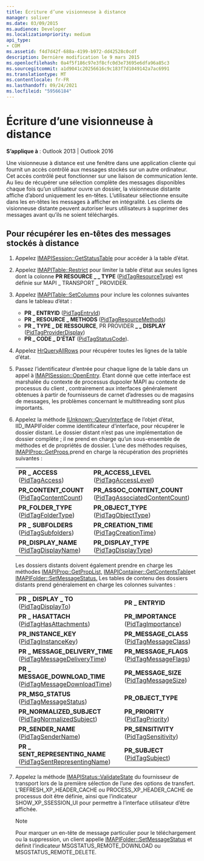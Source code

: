 ```yaml
---
title: Écriture d’une visionneuse à distance
manager: soliver
ms.date: 03/09/2015
ms.audience: Developer
ms.localizationpriority: medium
api_type:
- COM
ms.assetid: f4d7d42f-688a-4199-b972-dd42528c0cdf
description: Dernière modification le 9 mars 2015
ms.openlocfilehash: 0a4f5f186c97e3f8cfc0d3e73695e6dfa96a85c3
ms.sourcegitcommit: a1d9041c20256616c9c183f7d1049142a7ac6991
ms.translationtype: MT
ms.contentlocale: fr-FR
ms.lasthandoff: 09/24/2021
ms.locfileid: "59566184"
---
```

# <a name="writing-a-remote-viewer"></a>Écriture d’une visionneuse à distance

**S’applique à** : Outlook 2013 | Outlook 2016 
  
Une visionneuse à distance est une fenêtre dans une application cliente qui fournit un accès contrôlé aux messages stockés sur un autre ordinateur. Cet accès contrôlé peut fonctionner sur une liaison de communication lente. Au lieu de récupérer une sélection complète des messages disponibles chaque fois qu’un utilisateur ouvre un dossier, la visionneuse distante affiche d’abord uniquement les en-têtes. L’utilisateur sélectionne ensuite dans les en-têtes les messages à afficher en intégralité. Les clients de visionneuse distante peuvent autoriser leurs utilisateurs à supprimer des messages avant qu’ils ne soient téléchargés. 
  
## <a name="to-retrieve-the-headers-of-messages-stored-remotely"></a>Pour récupérer les en-têtes des messages stockés à distance
  
1. Appelez [IMAPISession::GetStatusTable](imapisession-getstatustable.md) pour accéder à la table d’état. 
    
2. Appelez [IMAPITable::Restrict](imapitable-restrict.md) pour limiter la table d’état aux seules lignes dont la colonne **PR RESOURCE \_ \_ TYPE** ([PidTagResourceType](pidtagresourcetype-canonical-property.md)) est définie sur MAPI \_ TRANSPORT \_ PROVIDER. 
    
3. Appelez [IMAPITable::SetColumns](imapitable-setcolumns.md) pour inclure les colonnes suivantes dans le tableau d’état : 
   - **PR \_ ENTRYID** ([PidTagEntryId](pidtagentryid-canonical-property.md))
   - **PR \_ RESOURCE \_ METHODS** ([PidTagResourceMethods](pidtagresourcemethods-canonical-property.md))
   - **PR \_ TYPE \_ DE RESSOURCE**, PR PROVIDER **\_ \_ DISPLAY** ([PidTagProviderDisplay](pidtagproviderdisplay-canonical-property.md))
   - **PR \_ CODE \_ D’ÉTAT** ([PidTagStatusCode](pidtagstatuscode-canonical-property.md)).
    
4. Appelez [HrQueryAllRows](hrqueryallrows.md) pour récupérer toutes les lignes de la table d’état. 
    
5. Passez l’identificateur d’entrée pour chaque ligne de la table dans un appel à [IMAPISession::OpenEntry](imapisession-openentry.md). Étant donné que cette interface est marshalée du contexte de processus dupooler MAPI au contexte de processus du client , contrairement aux interfaces généralement obtenues à partir de fournisseurs de carnet d’adresses ou de magasins de messages, les problèmes concernant le multithreading sont plus importants. 
    
6. Appelez la méthode [IUnknown::QueryInterface](https://msdn.microsoft.com/library/54d5ff80-18db-43f2-b636-f93ac053146d.aspx) de l’objet d’état, IID_IMAPIFolder comme identificateur d’interface, pour récupérer le dossier distant. Le dossier distant n’est pas une implémentation de dossier complète ; il ne prend en charge qu’un sous-ensemble de méthodes et de propriétés de dossier. L’une des méthodes requises, [IMAPIProp::GetProps,](imapiprop-getprops.md)prend en charge la récupération des propriétés suivantes :
    
    |||
    |:-----|:-----|
    |**PR \_ ACCESS** ([PidTagAccess](pidtagaccess-canonical-property.md))  <br/> |**PR_ACCESS_LEVEL** ([PidTagAccessLevel](pidtagaccesslevel-canonical-property.md))  <br/> |
    |**PR_CONTENT_COUNT** ([PidTagContentCount](pidtagcontentcount-canonical-property.md))  <br/> |**PR_ASSOC_CONTENT_COUNT** ([PidTagAssociatedContentCount](pidtagassociatedcontentcount-canonical-property.md))  <br/> |
    |**PR_FOLDER_TYPE** ([PidTagFolderType](pidtagfoldertype-canonical-property.md))  <br/> |**PR_OBJECT_TYPE** ([PidTagObjectType](pidtagobjecttype-canonical-property.md))  <br/> |
    |**PR \_ SUBFOLDERS** ([PidTagSubfolders](pidtagsubfolders-canonical-property.md))  <br/> |**PR_CREATION_TIME** ([PidTagCreationTime](pidtagcreationtime-canonical-property.md))  <br/> |
    |**PR_DISPLAY_NAME** ([PidTagDisplayName](pidtagdisplayname-canonical-property.md))  <br/> |**PR_DISPLAY_TYPE** ([PidTagDisplayType](pidtagdisplaytype-canonical-property.md))  <br/> |
    
    Les dossiers distants doivent également prendre en charge les méthodes [IMAPIProp::GetPropList,](imapiprop-getproplist.md) [IMAPIContainer::GetContentsTable](imapicontainer-getcontentstable.md)et [IMAPIFolder::SetMessageStatus.](imapifolder-setmessagestatus.md) Les tables de contenu des dossiers distants prend généralement en charge les colonnes suivantes : 
        
    |||
    |:-----|:-----|
    |**PR \_ DISPLAY \_ TO** ([PidTagDisplayTo](pidtagdisplayto-canonical-property.md))  <br/> |**PR \_ ENTRYID** <br/> |
    |**PR \_ HASATTACH** ([PidTagHasAttachments](pidtaghasattachments-canonical-property.md))  <br/> |**PR_IMPORTANCE** ([PidTagImportance](pidtagimportance-canonical-property.md))  <br/> |
    |**PR_INSTANCE_KEY** ([PidTagInstanceKey](pidtaginstancekey-canonical-property.md))  <br/> |**PR_MESSAGE_CLASS** ([PidTagMessageClass](pidtagmessageclass-canonical-property.md))  <br/> |
    |**PR \_ MESSAGE_DELIVERY_TIME** ([PidTagMessageDeliveryTime](pidtagmessagedeliverytime-canonical-property.md))  <br/> |**PR_MESSAGE_FLAGS** ([PidTagMessageFlags](pidtagmessageflags-canonical-property.md))  <br/> |
    |**PR \_ MESSAGE_DOWNLOAD_TIME** ([PidTagMessageDownloadTime](pidtagmessagedownloadtime-canonical-property.md))  <br/> |**PR_MESSAGE_SIZE** ([PidTagMessageSize](pidtagmessagesize-canonical-property.md))  <br/> |
    |**PR_MSG_STATUS** ([PidTagMessageStatus](pidtagmessagestatus-canonical-property.md))  <br/> |**PR_OBJECT_TYPE** <br/> |
    |**PR_NORMALIZED_SUBJECT** ([PidTagNormalizedSubject](pidtagnormalizedsubject-canonical-property.md))  <br/> |**PR_PRIORITY** ([PidTagPriority](pidtagpriority-canonical-property.md))  <br/> |
    |**PR_SENDER_NAME** ([PidTagSenderName](pidtagsendername-canonical-property.md))  <br/> |**PR_SENSITIVITY** ([PidTagSensitivity](pidtagsensitivity-canonical-property.md))  <br/> |
    |**PR \_ SENT_REPRESENTING_NAME** ([PidTagSentRepresentingName](pidtagsentrepresentingname-canonical-property.md))  <br/> |**PR_SUBJECT** ([PidTagSubject](pidtagsubject-canonical-property.md))  <br/> |
   
7. Appelez la méthode [IMAPIStatus::ValidateState](imapistatus-validatestate.md) du fournisseur de transport lors de la première sélection de l’une des options de transfert. L’REFRESH_XP_HEADER_CACHE ou PROCESS_XP_HEADER_CACHE de processus doit être définie, ainsi que l’indicateur SHOW_XP_SSESSION_UI pour permettre à l’interface utilisateur d’être affichée. 
    
   > [!NOTE]
   > Pour marquer un en-tête de message particulier pour le téléchargement ou la suppression, un client appelle [IMAPIFolder::SetMessageStatus](imapifolder-setmessagestatus.md) et définit l’indicateur MSGSTATUS_REMOTE_DOWNLOAD ou MSGSTATUS_REMOTE_DELETE. 
  

